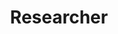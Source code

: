 ---
title: Researcher
content: I love exploring new technologies and finding the best approaches for my projects. I carefully assess different methods to make informed decisions. This not only helps me consistently achieve my goals but also proves invaluable during the latter stages of the projects.
---